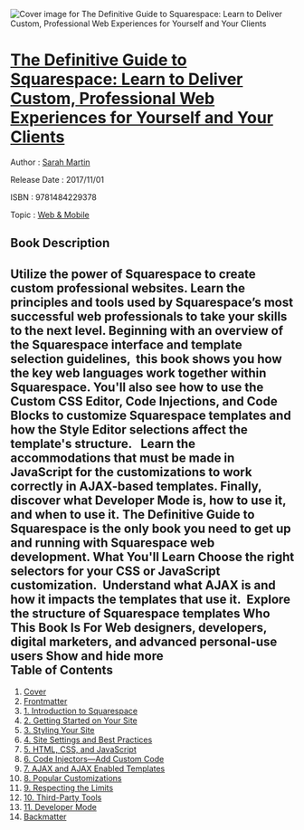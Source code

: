 ![Cover image for The Definitive Guide to Squarespace: Learn to Deliver Custom, Professional Web Experiences for Yourself and Your Clients](https://imgdetail.ebookreading.net/cover/cover/web_mobile/EB9781484229378.jpg)

[The Definitive Guide to Squarespace: Learn to Deliver Custom, Professional Web Experiences for Yourself and Your Clients](https://ebookreading.net/view/book/The+Definitive+Guide+to+Squarespace%3A+Learn+to+Deliver+Custom%2C+Professional+Web+Experiences+for+Yourself+and+Your+Clients-EB9781484229378_1.html "The Definitive Guide to Squarespace: Learn to Deliver Custom, Professional Web Experiences for Yourself and Your Clients")
====================================================================================================================

Author : [Sarah Martin](https://ebookreading.net/search/author/Sarah+Martin)

Release Date : 2017/11/01

ISBN : 9781484229378

Topic : [Web & Mobile](https://ebookreading.net/search/category/web-mobile)

Book Description
-----------------

 Utilize the power of Squarespace to create custom professional websites. Learn the principles and tools used by Squarespace’s most successful web professionals to take your skills to the next level.
Beginning with an overview of the Squarespace interface and template selection guidelines,  this book shows you how the key web languages work together within Squarespace. You'll also see how to use the Custom CSS Editor, Code Injections, and Code Blocks to customize Squarespace templates and how the Style Editor selections affect the template's structure.  
Learn the accommodations that must be made in JavaScript for the customizations to work correctly in AJAX-based templates. Finally, discover what Developer Mode is, how to use it, and when to use it. The Definitive Guide to Squarespace is the only book you need to get up and running with Squarespace web development.
What You'll Learn
Choose the right selectors for your CSS or JavaScript customization. 
Understand what AJAX is and how it impacts the templates that use it. 
Explore the structure of Squarespace templates
Who This Book Is For
Web designers, developers, digital marketers, and advanced personal-use users
        Show and hide more                
Table of Contents
-----------------

1. [Cover](https://ebookreading.net/view/book/The+Definitive+Guide+to+Squarespace%3A+Learn+to+Deliver+Custom%2C+Professional+Web+Experiences+for+Yourself+and+Your+Clients-EB9781484229378_1.html)
1. [Frontmatter](https://ebookreading.net/view/book/The+Definitive+Guide+to+Squarespace%3A+Learn+to+Deliver+Custom%2C+Professional+Web+Experiences+for+Yourself+and+Your+Clients-EB9781484229378_2.html)
1. [1. Introduction to Squarespace](https://ebookreading.net/view/book/The+Definitive+Guide+to+Squarespace%3A+Learn+to+Deliver+Custom%2C+Professional+Web+Experiences+for+Yourself+and+Your+Clients-EB9781484229378_3.html)
1. [2. Getting Started on Your Site](https://ebookreading.net/view/book/The+Definitive+Guide+to+Squarespace%3A+Learn+to+Deliver+Custom%2C+Professional+Web+Experiences+for+Yourself+and+Your+Clients-EB9781484229378_4.html)
1. [3. Styling Your Site](https://ebookreading.net/view/book/The+Definitive+Guide+to+Squarespace%3A+Learn+to+Deliver+Custom%2C+Professional+Web+Experiences+for+Yourself+and+Your+Clients-EB9781484229378_5.html)
1. [4. Site Settings and Best Practices](https://ebookreading.net/view/book/The+Definitive+Guide+to+Squarespace%3A+Learn+to+Deliver+Custom%2C+Professional+Web+Experiences+for+Yourself+and+Your+Clients-EB9781484229378_6.html)
1. [5. HTML, CSS, and JavaScript](https://ebookreading.net/view/book/The+Definitive+Guide+to+Squarespace%3A+Learn+to+Deliver+Custom%2C+Professional+Web+Experiences+for+Yourself+and+Your+Clients-EB9781484229378_7.html)
1. [6. Code Injectors—Add Custom Code](https://ebookreading.net/view/book/The+Definitive+Guide+to+Squarespace%3A+Learn+to+Deliver+Custom%2C+Professional+Web+Experiences+for+Yourself+and+Your+Clients-EB9781484229378_8.html)
1. [7. AJAX and AJAX Enabled Templates](https://ebookreading.net/view/book/The+Definitive+Guide+to+Squarespace%3A+Learn+to+Deliver+Custom%2C+Professional+Web+Experiences+for+Yourself+and+Your+Clients-EB9781484229378_9.html)
1. [8. Popular Customizations](https://ebookreading.net/view/book/The+Definitive+Guide+to+Squarespace%3A+Learn+to+Deliver+Custom%2C+Professional+Web+Experiences+for+Yourself+and+Your+Clients-EB9781484229378_10.html)
1. [9. Respecting the Limits](https://ebookreading.net/view/book/The+Definitive+Guide+to+Squarespace%3A+Learn+to+Deliver+Custom%2C+Professional+Web+Experiences+for+Yourself+and+Your+Clients-EB9781484229378_11.html)
1. [10. Third-Party Tools](https://ebookreading.net/view/book/The+Definitive+Guide+to+Squarespace%3A+Learn+to+Deliver+Custom%2C+Professional+Web+Experiences+for+Yourself+and+Your+Clients-EB9781484229378_12.html)
1. [11. Developer Mode](https://ebookreading.net/view/book/The+Definitive+Guide+to+Squarespace%3A+Learn+to+Deliver+Custom%2C+Professional+Web+Experiences+for+Yourself+and+Your+Clients-EB9781484229378_13.html)
1. [Backmatter](https://ebookreading.net/view/book/The+Definitive+Guide+to+Squarespace%3A+Learn+to+Deliver+Custom%2C+Professional+Web+Experiences+for+Yourself+and+Your+Clients-EB9781484229378_14.html)
